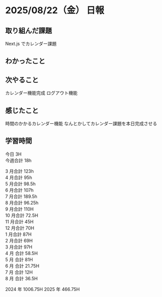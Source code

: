 # 2025/08/22（金） 日報

## 取り組んだ課題
Next.js でカレンダー課題

## わかったこと


## 次やること
カレンダー機能完成
ログアウト機能

## 感じたこと
時間のかかるカレンダー機能
なんとかしてカレンダー課題を本日完成させる

## 学習時間

今日 3H
<br />
今週合計 18h
<br />

3 月合計 123h
<br />
4 月合計 95h
<br />
5 月合計 98.5h
<br />
6 月合計 107h
<br />
7 月合計 189.5h
<br />
8 月合計 96.25h
<br />
9 月合計 110H
<br />
10 月合計 72.5H
<br />
11 月合計 45H
<br />
12 月合計 70H
<br />
1 月合計 87H
<br />
2 月合計 69H
<br />
3 月合計 97H
<br />
4 月 合計 58.5H
<br />
5 月 合計 81H
<br />
6 月 合計 21.75H
<br />
7 月 合計 12H
<br />
8 月 合計 36.5H

2024 年 1006.75H
2025 年 466.75H

